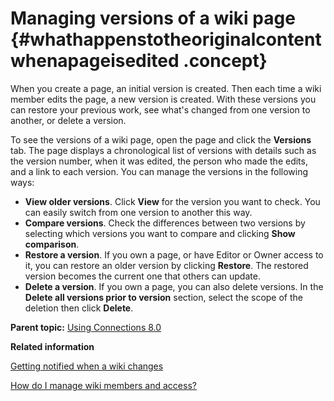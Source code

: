 # Managing versions of a wiki page {#whathappenstotheoriginalcontentwhenapageisedited .concept}

When you create a page, an initial version is created. Then each time a wiki member edits the page, a new version is created. With these versions you can restore your previous work, see what's changed from one version to another, or delete a version.

To see the versions of a wiki page, open the page and click the **Versions** tab. The page displays a chronological list of versions with details such as the version number, when it was edited, the person who made the edits, and a link to each version. You can manage the versions in the following ways:

-   **View older versions**. Click **View** for the version you want to check. You can easily switch from one version to another this way.
-   **Compare versions**. Check the differences between two versions by selecting which versions you want to compare and clicking **Show comparison**.
-   **Restore a version**. If you own a page, or have Editor or Owner access to it, you can restore an older version by clicking **Restore**. The restored version becomes the current one that others can update.
-   **Delete a version**. If you own a page, you can also delete versions. In the **Delete all versions prior to version** section, select the scope of the deletion then click **Delete**.

**Parent topic:** [Using Connections 8.0](../welcome/welcome_end_user.md)

**Related information**  


[Getting notified when a wiki changes](t_wikis_track_changes.md#)

[How do I manage wiki members and access?](t_wikis_control_access.md)


